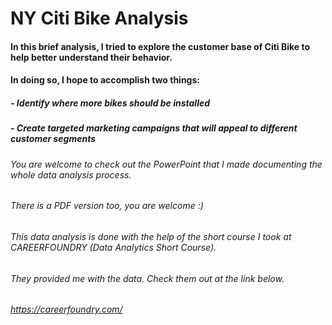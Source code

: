 # NY Citi Bike Analysis


#### In this brief analysis, I tried to explore the customer base of Citi Bike to help better understand their behavior.
#### In doing so, I hope to accomplish two things:
##### - Identify where more bikes should be installed
##### - Create targeted marketing campaigns that will appeal to different customer segments



###### You are welcome to check out the PowerPoint that I made documenting the whole data analysis process.
###### There is a PDF version too, you are welcome :)




###### This data analysis is done with the help of the short course I took at CAREERFOUNDRY (Data Analytics Short Course).
###### They provided me with the data. Check them out at the link below.
###### https://careerfoundry.com/

